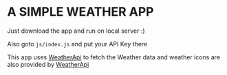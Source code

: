 # A SIMPLE WEATHER APP

Just download the app and run on local server :)

Also goto `js/index.js` and put your API Key there

This app uses [WeatherApi](https://www.weatherapi.com/) to fetch the Weather data and weather icons are also provided by [WeatherApi]((https://www.weatherapi.com/docs/))